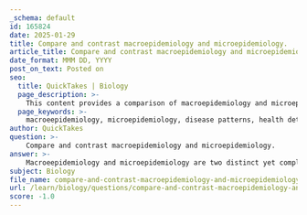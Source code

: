 ```yaml
---
_schema: default
id: 165824
date: 2025-01-29
title: Compare and contrast macroepidemiology and microepidemiology.
article_title: Compare and contrast macroepidemiology and microepidemiology.
date_format: MMM DD, YYYY
post_on_text: Posted on
seo:
  title: QuickTakes | Biology
  page_description: >-
    This content provides a comparison of macroepidemiology and microepidemiology, highlighting their definitions, focuses, applications, and the differences in scale and determinants they study in the context of public health.
  page_keywords: >-
    macroeepidemiology, microepidemiology, disease patterns, health determinants, public health, epidemiological studies, health disparities, localized health issues, community health, policy-making, risk factors, resource allocation, population health, environmental factors, socio-economic influences
author: QuickTakes
question: >-
    Compare and contrast macroepidemiology and microepidemiology.
answer: >-
    Macroeepidemiology and microepidemiology are two distinct yet complementary branches of epidemiology that focus on different scales and aspects of disease patterns and determinants.\n\n### Macroeepidemiology\n- **Definition**: Macroeepidemiology is the study of disease patterns and determinants at a large scale, typically at the national or international level. It encompasses a broad range of factors, including economic, social, and political influences on health outcomes.\n- **Focus**: This field examines overall trends in disease incidence and prevalence, often analyzing data across populations to identify large-scale health issues and their determinants. It aims to understand how various factors contribute to health disparities and disease burden on a population level.\n- **Applications**: Macroeepidemiology is crucial for public health policy-making, as it provides insights that can inform health interventions and resource allocation. It enhances risk communication and understanding among policymakers and the public, thereby facilitating better health outcomes.\n\n### Microepidemiology\n- **Definition**: Microepidemiology, on the other hand, focuses on disease patterns and determinants at a much smaller scale, often examining variations within specific communities or even households. It studies epidemiological factors over short distances.\n- **Focus**: This field investigates localized health issues, exploring how environmental, social, and biological factors contribute to disease risk in specific populations. It often involves detailed studies of individual or household-level data to understand fine-scale variations in disease risk.\n- **Applications**: Microepidemiology is particularly useful for identifying specific risk factors and interventions that can be applied in targeted settings. For example, it can help in understanding the localized spread of infectious diseases, such as malaria, and the factors that contribute to this variation.\n\n### Comparison\n- **Scale**: The primary difference lies in the scale of study; macroepidemiology looks at large populations and broad determinants, while microepidemiology focuses on small populations and localized factors.\n- **Determinants**: Macroeepidemiology considers a wide array of determinants, including socio-economic and political factors, whereas microepidemiology emphasizes environmental and individual-level factors.\n- **Purpose**: Macroeepidemiology aims to inform public health policy and resource allocation on a large scale, while microepidemiology seeks to identify specific interventions for localized health issues.\n\n### Conclusion\nBoth macroepidemiology and microepidemiology are essential for a comprehensive understanding of health and disease dynamics. They provide different perspectives that can inform effective public health strategies, from broad policy initiatives to targeted interventions at the community level. Understanding the interplay between these two scales can enhance our ability to address health challenges effectively.
subject: Biology
file_name: compare-and-contrast-macroepidemiology-and-microepidemiology.md
url: /learn/biology/questions/compare-and-contrast-macroepidemiology-and-microepidemiology
score: -1.0
---
```


&nbsp;